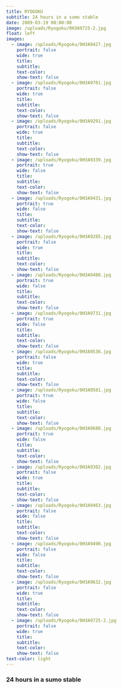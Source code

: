 ```yaml
---
title: RYOGOKU
subtitle: 24 hours in a sumo stable
date: 2009-03-19 00:00:00
image: /uploads/Ryogoku/0H3A9725-2.jpg
float: left
images:
  - image: /uploads/Ryogoku/0H3A9427.jpg
    portrait: false
    wide: true
    title:
    subtitle:
    text-color:
    show-text: false
  - image: /uploads/Ryogoku/0H3A9701.jpg
    portrait: false
    wide: true
    title:
    subtitle:
    text-color:
    show-text: false
  - image: /uploads/Ryogoku/0H3A9291.jpg
    portrait: false
    wide: true
    title:
    subtitle:
    text-color:
    show-text: false
  - image: /uploads/Ryogoku/0H3A9339.jpg
    portrait: true
    wide: false
    title:
    subtitle:
    text-color:
    show-text: false
  - image: /uploads/Ryogoku/0H3A9431.jpg
    portrait: true
    wide: false
    title:
    subtitle:
    text-color:
    show-text: false
  - image: /uploads/Ryogoku/0H3A9285.jpg
    portrait: false
    wide: true
    title:
    subtitle:
    text-color:
    show-text: false
  - image: /uploads/Ryogoku/0H3A9480.jpg
    portrait: true
    wide: false
    title:
    subtitle:
    text-color:
    show-text: false
  - image: /uploads/Ryogoku/0H3A9731.jpg
    portrait: true
    wide: false
    title:
    subtitle:
    text-color:
    show-text: false
  - image: /uploads/Ryogoku/0H3A9536.jpg
    portrait: false
    wide: true
    title:
    subtitle:
    text-color:
    show-text: false
  - image: /uploads/Ryogoku/0H3A9581.jpg
    portrait: true
    wide: false
    title:
    subtitle:
    text-color:
    show-text: false
  - image: /uploads/Ryogoku/0H3A9680.jpg
    portrait: true
    wide: false
    title:
    subtitle:
    text-color:
    show-text: false
  - image: /uploads/Ryogoku/0H3A9302.jpg
    portrait: false
    wide: true
    title:
    subtitle:
    text-color:
    show-text: false
  - image: /uploads/Ryogoku/0H3A9463.jpg
    portrait: false
    wide: false
    title:
    subtitle:
    text-color:
    show-text: false
  - image: /uploads/Ryogoku/0H3A9490.jpg
    portrait: false
    wide: false
    title:
    subtitle:
    text-color:
    show-text: false
  - image: /uploads/Ryogoku/0H3A9632.jpg
    portrait: false
    wide: true
    title:
    subtitle:
    text-color:
    show-text: false
  - image: /uploads/Ryogoku/0H3A9725-2.jpg
    portrait: false
    wide: true
    title:
    subtitle:
    text-color:
    show-text: false
text-color: light
---
```



### 24 hours in a sumo stable
